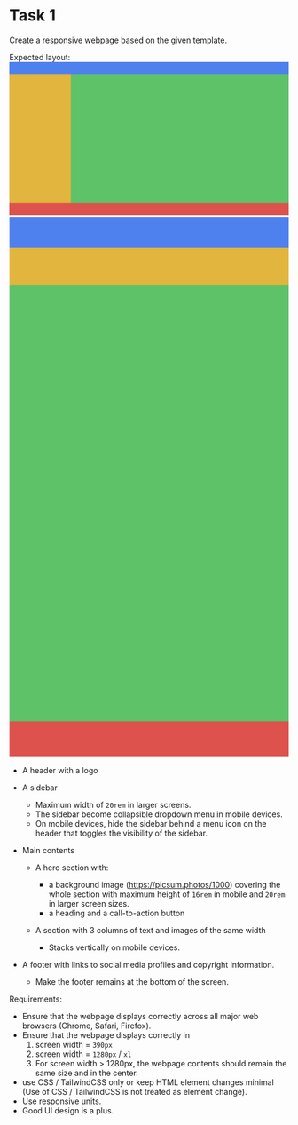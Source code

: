 # Task 1

Create a responsive webpage based on the given template.

Expected layout:
![layout](layout.png "layout")
![mobile layout](layout-mobile.png "mobile layout")

- A header with a logo

- A sidebar

  - Maximum width of `20rem` in larger screens.
  - The sidebar become collapsible dropdown menu in mobile devices.
  - On mobile devices, hide the sidebar behind a menu icon on the header that toggles the visibility of the sidebar.

- Main contents

  - A hero section with:

    - a background image (<https://picsum.photos/1000>) covering the whole section with maximum height of `16rem` in mobile and `20rem` in larger screen sizes.
    - a heading and a call-to-action button

  - A section with 3 columns of text and images of the same width

    - Stacks vertically on mobile devices.

- A footer with links to social media profiles and copyright information.
  - Make the footer remains at the bottom of the screen.

Requirements:

- Ensure that the webpage displays correctly across all major web browsers (Chrome, Safari, Firefox).
- Ensure that the webpage displays correctly in
  1. screen width = `390px`
  2. screen width = `1280px` / `xl`
  3. For screen width > 1280px, the webpage contents should remain the same size and in the center.
- use CSS / TailwindCSS only or keep HTML element changes minimal (Use of CSS / TailwindCSS is not treated as element change).
- Use responsive units.
- Good UI design is a plus.
